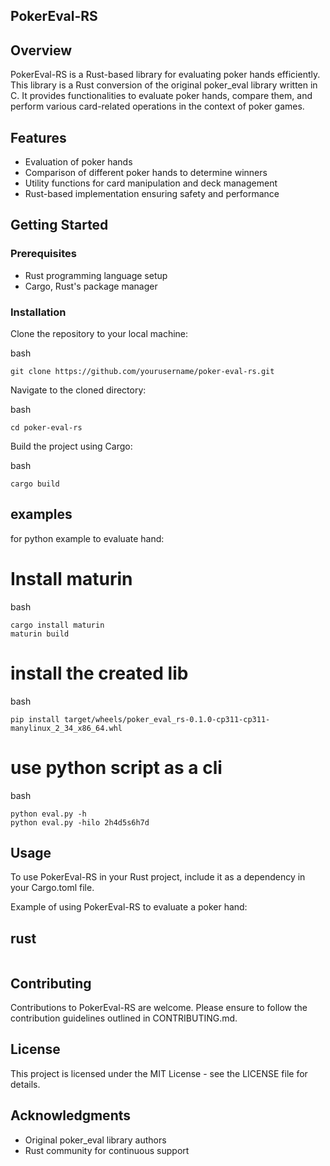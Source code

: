 ## PokerEval-RS
## Overview

PokerEval-RS is a Rust-based library for evaluating poker hands efficiently. This library is a Rust conversion of the original poker_eval library written in C. It provides functionalities to evaluate poker hands, compare them, and perform various card-related operations in the context of poker games.
## Features

- Evaluation of poker hands
- Comparison of different poker hands to determine winners
- Utility functions for card manipulation and deck management
- Rust-based implementation ensuring safety and performance

## Getting Started
### Prerequisites

- Rust programming language setup
- Cargo, Rust's package manager

### Installation

Clone the repository to your local machine:

bash
```
git clone https://github.com/yourusername/poker-eval-rs.git
```
Navigate to the cloned directory:

bash
```
cd poker-eval-rs
```
Build the project using Cargo:

bash
```
cargo build
```

## examples
for python example to evaluate hand:
# Install maturin
bash
```
cargo install maturin
maturin build
```
# install the created lib
bash
```
pip install target/wheels/poker_eval_rs-0.1.0-cp311-cp311-manylinux_2_34_x86_64.whl 
```
# use python script as a cli
bash
```
python eval.py -h
python eval.py -hilo 2h4d5s6h7d
```
## Usage

To use PokerEval-RS in your Rust project, include it as a dependency in your Cargo.toml file.

Example of using PokerEval-RS to evaluate a poker hand:

## rust
```

```
## Contributing

Contributions to PokerEval-RS are welcome. Please ensure to follow the contribution guidelines outlined in CONTRIBUTING.md.
## License

This project is licensed under the MIT License - see the LICENSE file for details.

## Acknowledgments
- Original poker_eval library authors
- Rust community for continuous support
